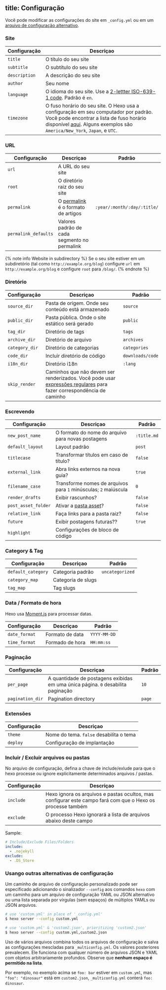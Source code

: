 title: Configuração
---
Você pode modificar as configurações do site em `_config.yml` ou em um [arquivo de configuração alternativo](#Using-an-Alternate-Config).
### Site

Configuração | Descriçao
--- | ---
`title` | O título do seu site
`subtitle` | O subtítulo do seu site
`description` | A descrição do seu site
`author` | Seu nome
`language` | O idioma do seu site. Use a [2-lettter ISO-639-1 code](https://en.wikipedia.org/wiki/List_of_ISO_639-1_codes). Padrão é `en`.
`timezone` | O fuso horário do seu site. O Hexo usa a configuração em seu computador por padrão. Você pode encontrar a lista de fuso horário disponível [aqui](https://en.wikipedia.org/wiki/List_of_tz_database_time_zones). Alguns exemplos são `America/New_York`, `Japan`, e `UTC`.

### URL

Configuração | Descriçao | Padrão
--- | --- | ---
`url` | A URL do seu site |
`root` | O diretório raiz do seu site |
`permalink` | O [permalink](permalinks.html) é o formato de artigos | `:year/:month/:day/:title/`
`permalink_defaults` | Valores padrão de cada segmento no permalink |

{% note info Website in subdirectory %}
Se o seu site estiver em um subdiretório (tal como `http://example.org/blog`) configure `url` em `http://example.org/blog` e configure `root` para `/blog/`.
{% endnote %}

### Diretório

Configuração | Descriçao | Padrão
--- | --- | ---
`source_dir` |  Pasta de origem. Onde seu conteúdo está armazenado | `source`
`public_dir` | Pasta pública. Onde o site estático será gerado | `public`
`tag_dir` | Diretório de tags | `tags`
`archive_dir` | Diretório de arquivo | `archives`
`category_dir` | Diretório de categorias | `categories`
`code_dir` | Incluir diretório de código | `downloads/code`
`i18n_dir` | Diretório i18n  | `:lang`
`skip_render` | Caminhos que não devem ser renderizados. Você pode usar [expressões regulares](https://github.com/isaacs/minimatch) para fazer correspondência de caminho |

### Escrevendo

Configuração | Descriçao | Padrão
--- | --- | ---
`new_post_name` | O formato do nome do arquivo para novas postagens | `:title.md`
`default_layout` | Layout padrão | `post`
`titlecase` | Transformar títulos em caso de título? | `false`
`external_link` | Abra links externos na nova guia? | `true`
`filename_case` | Transforme nomes de arquivos para `1` minúsculas; `2` maiúscula | `0`
`render_drafts` | Exibir rascunhos? | `false`
`post_asset_folder` | Ativar a [pasta asset](asset-folders.html)? | `false`
`relative_link` | Faça links para a pasta raiz? | `false`
`future` | Exibir postagens futuras?? | `true`
`highlight` | Configurações de bloco de código |

### Category & Tag

Configuração | Descriçao | Padrão
--- | --- | ---
`default_category` | Categoria padrão | `uncategorized`
`category_map` | Categoria de slugs |
`tag_map` | Tag slugs |

### Data / Formato de hora

Hexo usa [Moment.js](http://momentjs.com/) para processar datas.

Configuração | Descriçao | Padrão
--- | --- | ---
`date_format` | Formato de data | `YYYY-MM-DD`
`time_format` | Formado de hora | `HH:mm:ss`

### Paginação

Configuração | Descriçao | Padrão
--- | --- | ---
`per_page` | A quantidade de postagens exibidas em uma única página. `0` desabilita paginação | `10`
`pagination_dir` | Pagination directory | `page`

### Extensões

Configuração | Descriçao
--- | ---
`theme` | Nome do tema. `false` desabilita o tema
`deploy` | Configuração de implantação


### Incluir / Excluir arquivos ou pastas

No arquivo de configuração, defina a chave de include/exlude para que o hexo processe ou ignore explicitamente determinados arquivos / pastas.

Configuração | Descriçao
--- | ---
`include` | Hexo ignora os arquivos e pastas ocultos, mas configurar este campo fará com que o Hexo os processe também
`exclude` | O processo Hexo ignorará a lista de arquivos abaixo deste campo


Sample:
```yaml
# Include/Exclude Files/Folders
include:
  - .nojekyll
exclude:
  - .DS_Store
```

### Usango outras alternativas de configuração
Um caminho de arquivo de configuração personalizado pode ser especificado adicionando o sinalizador `--config` aos comandos `hexo` com um caminho para um arquivo de configuração YAML ou JSON alternativo ou uma lista separada por vírgulas (sem espaços) de múltiplos YAMLs ou JSON arquivos.

``` bash
# use 'custom.yml' in place of '_config.yml'
$ hexo server --config custom.yml

# use 'custom.yml' & 'custom2.json', prioritizing 'custom2.json'
$ hexo server --config custom.yml,custom2.json
```

Uso de vários arquivos combina todos os arquivos de configuração e salva as configurações mescladas para `_multiconfig.yml`. Os valores posteriores prevalecem. Ele funciona com qualquer número de arquivos JSON e YAML com objetos arbitrariamente profundos. Observe que **nenhum espaço é permitido na lista**.

Por exemplo, no exemplo acima se `foo: bar` estiver em `custom.yml`, mas `"foo": "dinosaur"` está em `custom2.json`, `_multiconfig.yml` conterá `foo: dinosaur`.
